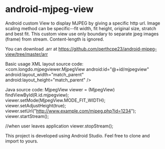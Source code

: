 # android-mjpeg-view
Android custom View to display MJPEG by giving a specific http url.
Image scaling method can be specific--fit width, fit height, original size, stratch and best fit.
This custom view use only boundary to separate jpeg images (frame) from stream. Content-length is ignored.

You can download .arr at https://github.com/perthcpe23/android-mjpeg-view/tree/master/arr

Basic usage
XML layout source code:
<com.longdo.mjpegviewer.MjpegView
    android:id="@+id/mjpegview"
    android:layout_width="match_parent"
    android:layout_height="match_parent" />

Java source code:
MjpegView viewer = (MjpegView) findViewById(R.id.mjpegview);
viewer.setMode(MjpegView.MODE_FIT_WIDTH);
viewer.setAdjustHeight(true);
viewer.setUrl("http://www.example.com/mjpeg.php?id=1234");
viewer.startStream();

//when user leaves application
viewer.stopStream();
		 
This project is developed using Android Studio. Feel free to clone and import to yours.